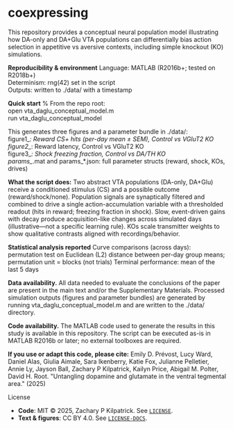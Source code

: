 # coexpressing
This repository provides a conceptual neural population model illustrating how DA-only and DA+Glu VTA populations can differentially bias action selection in appetitive vs aversive contexts, including simple knockout (KO) simulations.

**Reproducibility & environment**
Language: MATLAB (R2016b+; tested on R2018b+)  
Determinism: rng(42) set in the script  
Outputs: written to ./data/ with a timestamp  

**Quick start**
% From the repo root:  
open vta_daglu_conceptual_model.m  
run vta_daglu_conceptual_model

This generates three figures and a parameter bundle in ./data/:  
figure1_*: Reward CS+ hits (per-day mean ± SEM), Control vs VGluT2 KO  
figure2_*: Reward latency, Control vs VGluT2 KO  
figure3_*: Shock freezing fraction, Control vs DA/TH KO  
params_*.mat and params_*.json: full parameter structs (reward, shock, KOs, drives)  

**What the script does:** Two abstract VTA populations (DA-only, DA+Glu) receive a conditioned stimulus (CS) and a possible outcome (reward/shock/none). Population signals are synaptically filtered and combined to drive a single action-accumulation variable with a thresholded readout (hits in reward; freezing fraction in shock). Slow, event-driven gains with decay produce acquisition-like changes across simulated days (illustrative—not a specific learning rule). KOs scale transmitter weights to show qualitative contrasts aligned with recordings/behavior.  

**Statistical analysis reported**
Curve comparisons (across days): permutation test on Euclidean (L2) distance between per-day group means; permutation unit = blocks (not trials)
Terminal performance: mean of the last 5 days

**Data availability.** All data needed to evaluate the conclusions of the paper are present in the main text and/or the Supplementary Materials. Processed simulation outputs (figures and parameter bundles) are generated by running vta_daglu_conceptual_model.m and are written to the ./data/ directory.

**Code availability.** The MATLAB code used to generate the results in this study is available in this repository. The script can be executed as-is in MATLAB R2016b or later; no external toolboxes are required.

**If you use or adapt this code, please cite:**
Emily D. Prévost, Lucy Ward, Daniel Alas, Giulia Aimale, Sara Ikenberry, Katie Fox, Julianne Pelletier, Annie Ly, Jayson Ball, Zachary P Kilpatrick, Kailyn Price, Abigail M. Polter, David H. Root. "Untangling dopamine and glutamate in the ventral tegmental area." (2025)

License
- **Code**: MIT © 2025, Zachary P Kilpatrick. See [`LICENSE`](LICENSE).
- **Text & figures**: CC BY 4.0. See [`LICENSE-DOCS`](LICENSE-DOCS).

